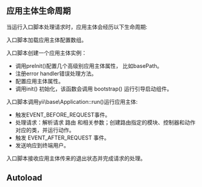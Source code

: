 ## 应用主体生命周期

当运行入口脚本处理请求时，应用主体会经历以下生命周期:

入口脚本加载应用主体配置数组。

入口脚本创建一个应用主体实例：
- 调用preInit()配置几个高级别应用主体属性， 比如basePath。
- 注册error handler错误处理方法。
- 配置应用主体属性。
- 调用init() 初始化，该函数会调用 bootstrap() 运行引导启动组件。

入口脚本调用yii\base\Application::run()运行应用主体:
- 触发EVENT_BEFORE_REQUEST事件。
- 处理请求：解析请求 路由 和相关参数；创建路由指定的模块、控制器和动作对应的类，并运行动作。
- 触发 EVENT_AFTER_REQUEST 事件。
- 发送响应到终端用户。

入口脚本接收应用主体传来的退出状态并完成请求的处理。

## Autoload
